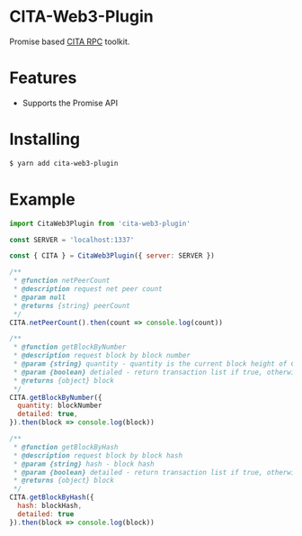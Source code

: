 # CITA-Web3-Plugin

Promise based [CITA RPC](https://cryptape.github.io/cita/usage-guide/rpc/) toolkit.

# Features

* Supports the Promise API

# Installing

```bash
$ yarn add cita-web3-plugin
```

# Example

```javascript
import CitaWeb3Plugin from 'cita-web3-plugin'

const SERVER = 'localhost:1337'

const { CITA } = CitaWeb3Plugin({ server: SERVER })

/**
 * @function netPeerCount
 * @description request net peer count
 * @param null
 * @returns {string} peerCount
 */
CITA.netPeerCount().then(count => console.log(count))

/**
 * @function getBlockByNumber
 * @description request block by block number
 * @param {string} quantity - quantity is the current block height of CITA
 * @param {boolean} detialed - return transaction list if true, otherwise return hash of transaction
 * @returns {object} block
 */
CITA.getBlockByNumber({
  quantity: blockNumber
  detailed: true,
}).then(block => console.log(block))

/**
 * @function getBlockByHash
 * @description request block by block hash
 * @param {string} hash - block hash
 * @param {boolean} detailed - return transaction list if true, otherwise return hash of transaction
 * @returns {object} block
 */
CITA.getBlockByHash({
  hash: blockHash,
  detailed: true
}).then(block => console.log(block))
```
